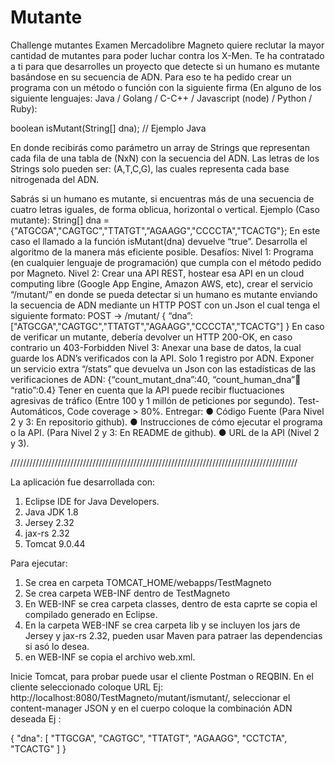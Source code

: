 # Mutante
Challenge mutantes
Examen Mercadolibre
Magneto quiere reclutar la mayor cantidad de mutantes para poder luchar
contra los X-Men.
Te ha contratado a ti para que desarrolles un proyecto que detecte si un
humano es mutante basándose en su secuencia de ADN.
Para eso te ha pedido crear un programa con un método o función con la siguiente firma (En
alguno de los siguiente lenguajes: Java / Golang / C-C++ / Javascript (node) / Python / Ruby):

boolean isMutant(String[] dna); // Ejemplo Java

En donde recibirás como parámetro un array de Strings que representan cada fila de una tabla
de (NxN) con la secuencia del ADN. Las letras de los Strings solo pueden ser: (A,T,C,G), las
cuales representa cada base nitrogenada del ADN.

Sabrás si un humano es mutante, si encuentras más de una secuencia de cuatro letras
iguales​, de forma oblicua, horizontal o vertical.
Ejemplo (Caso mutante):
String[] dna = {"ATGCGA","CAGTGC","TTATGT","AGAAGG","CCCCTA","TCACTG"};
En este caso el llamado a la función isMutant(dna) devuelve “true”.
Desarrolla el algoritmo de la manera más eficiente posible.
Desafíos:
Nivel 1:
Programa (en cualquier lenguaje de programación) que cumpla con el método pedido por
Magneto.
Nivel 2:
Crear una API REST, hostear esa API en un cloud computing libre (Google App Engine,
Amazon AWS, etc), crear el servicio “/mutant/” en donde se pueda detectar si un humano es
mutante enviando la secuencia de ADN mediante un HTTP POST con un Json el cual tenga el
siguiente formato:
POST → /mutant/
{
“dna”:["ATGCGA","CAGTGC","TTATGT","AGAAGG","CCCCTA","TCACTG"]
}
En caso de verificar un mutante, debería devolver un HTTP 200-OK, en caso contrario un
403-Forbidden
Nivel 3:
Anexar una base de datos, la cual guarde los ADN’s verificados con la API.
Solo 1 registro por ADN.
Exponer un servicio extra “/stats” que devuelva un Json con las estadísticas de las
verificaciones de ADN: {“count_mutant_dna”:40, “count_human_dna”:100: “ratio”:0.4}
Tener en cuenta que la API puede recibir fluctuaciones agresivas de tráfico (Entre 100 y 1
millón de peticiones por segundo).
Test-Automáticos, Code coverage > 80%.
Entregar:
● Código Fuente (Para Nivel 2 y 3: En repositorio github).
● Instrucciones de cómo ejecutar el programa o la API. (Para Nivel 2 y 3: En README de
github).
● URL de la API (Nivel 2 y 3).

///////////////////////////////////////////////////////////////////////////////////////////

La aplicación fue desarrollada con:

1. Eclipse IDE for Java Developers.
2. Java JDK 1.8
3. Jersey 2.32
4. jax-rs 2.32
5. Tomcat 9.0.44

Para ejecutar:
1. Se crea en carpeta TOMCAT_HOME/webapps/TestMagneto
2. Se crea carpeta WEB-INF dentro de TestMagneto
3. En WEB-INF se crea carpeta classes, dentro de esta caprte se copia el compilado generado en Eclipse.
4. En la carpeta WEB-INF se crea carpeta lib y se incluyen los jars de Jersey y jax-rs 2.32, pueden usar Maven para patraer las dependencias si asó lo desea.
5. en WEB-INF se copia el archivo web.xml.

Inicie Tomcat, para probar puede usar el cliente Postman o REQBIN.
En el cliente seleccionado coloque URL Ej: http://localhost:8080/TestMagneto/mutant/ismutant/, seleccionar el content-manager JSON y en el cuerpo coloque la combinación ADN deseada Ej :

{
    "dna": [
        "TTGCGA",
        "CAGTGC",
        "TTATGT",
        "AGAAGG",
        "CCTCTA",
        "TCACTG"
    ]
}





